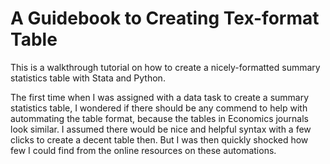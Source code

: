 # A Guidebook to Creating Tex-format Table
This is a walkthrough tutorial on how to create a nicely-formatted summary statistics table with Stata and Python. <br>

The first time when I was assigned with a data task to create a summary statistics table, I wondered if there should be any commend to help with autommating the table format, because the tables in Economics journals look similar. I assumed there would be nice and helpful syntax with a few clicks to create a decent table then. But I was then quickly shocked how few I could find from the online resources on these automations. 
